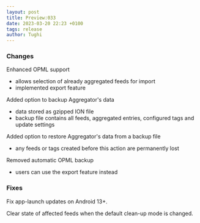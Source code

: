 ```yaml
---
layout: post
title: Preview:033
date: 2023-03-20 22:23 +0100
tags: release
author: Tughi
---
```


### Changes

Enhanced OPML support
- allows selection of already aggregated feeds for import
- implemented export feature

Added option to backup Aggregator's data
- data stored as gzipped ION file
- backup file contains all feeds, aggregated entries, configured tags and update settings

Added option to restore Aggregator's data from a backup file
- any feeds or tags created before this action are permanently lost

Removed automatic OPML backup
- users can use the export feature instead

### Fixes

Fix app-launch updates on Android 13+.

Clear state of affected feeds when the default clean-up mode is changed.
